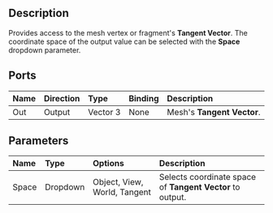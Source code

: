 ## Description

Provides access to the mesh vertex or fragment's **Tangent Vector**. The coordinate space of the output value can be selected with the **Space** dropdown parameter.

## Ports

| Name        | Direction           | Type  | Binding | Description |
|:------------ |:-------------|:-----|:---|:---|
| Out | Output      |    Vector 3 | None | Mesh's **Tangent Vector**. |

## Parameters

| Name        | Type           | Options  | Description |
|:------------ |:-------------|:-----|:---|
| Space | Dropdown | Object, View, World, Tangent | Selects coordinate space of **Tangent Vector** to output. |
